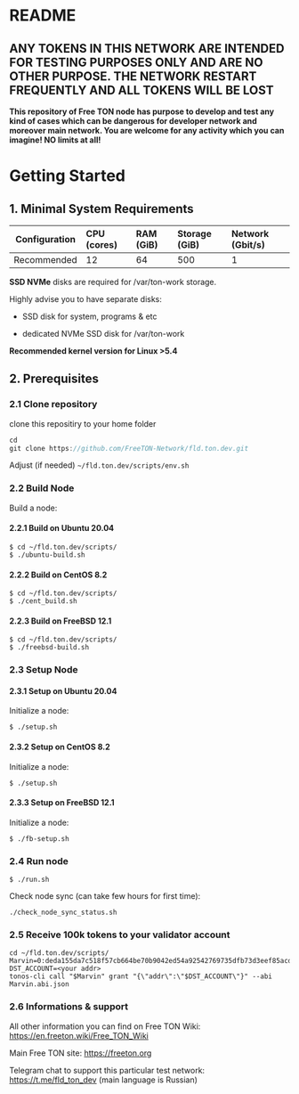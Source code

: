 # README

## **ANY TOKENS IN THIS NETWORK ARE INTENDED FOR TESTING PURPOSES ONLY AND ARE NO OTHER PURPOSE. THE NETWORK RESTART FREQUENTLY AND ALL TOKENS WILL BE LOST** 

**This repository of Free TON node has purpose to develop and test any kind of cases which can be dangerous for developer network and moreover main network. You are welcome for any activity which you can imagine! NO limits at all!**
# Getting Started

## 1. Minimal System Requirements
| Configuration | CPU (cores) | RAM (GiB) | Storage (GiB) | Network (Gbit/s)|
|---|:---|:---|:---|:---|
| Recommended |12|64|500|1| 

**SSD NVMe** disks are required for /var/ton-work storage.

Highly advise you to have separate disks:

- SSD disk for system, programs & etc

- dedicated NVMe SSD disk for /var/ton-work

**Recommended kernel version for Linux >5.4**

## 2. Prerequisites
### 2.1 Clone repository
clone this repositiry to your home folder
```csharp
cd 
git clone https://github.com/FreeTON-Network/fld.ton.dev.git
```
Adjust (if needed) `~/fld.ton.dev/scripts/env.sh`
    
### 2.2 Build Node
Build a node:  
#### 2.2.1 Build on Ubuntu 20.04
    $ cd ~/fld.ton.dev/scripts/
    $ ./ubuntu-build.sh
#### 2.2.2 Build on CentOS 8.2
    $ cd ~/fld.ton.dev/scripts/
    $ ./cent_build.sh
#### 2.2.3 Build on FreeBSD 12.1
    $ cd ~/fld.ton.dev/scripts/
    $ ./freebsd-build.sh 

### 2.3 Setup Node
#### 2.3.1 Setup on Ubuntu 20.04
Initialize a node:

    $ ./setup.sh
#### 2.3.2 Setup on CentOS 8.2
Initialize a node:

    $ ./setup.sh
#### 2.3.3 Setup on FreeBSD 12.1
Initialize a node:

    $ ./fb-setup.sh
### 2.4 Run node

    $ ./run.sh
Check node sync (can take few hours for first time):

    ./check_node_sync_status.sh
### 2.5 Receive 100k tokens to your validator account

    cd ~/fld.ton.dev/scripts/
    Marvin=0:deda155da7c518f57cb664be70b9042ed54a92542769735dfb73d3eef85acdaf
    DST_ACCOUNT=<your addr>  
    tonos-cli call "$Marvin" grant "{\"addr\":\"$DST_ACCOUNT\"}" --abi Marvin.abi.json

### 2.6 Informations & support
All other information you can find on Free TON Wiki:  
https://en.freeton.wiki/Free_TON_Wiki

Main Free TON site:  https://freeton.org

Telegram chat to support this particular test network: https://t.me/fld_ton_dev  (main language is Russian)
